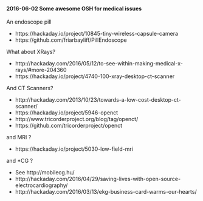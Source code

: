 <h4>2016-06-02 Some awesome OSH for medical issues</h4>
<p>An endoscope pill</p>
<ul>
<li>https://hackaday.io/project/10845-tiny-wireless-capsule-camera</li>
<li>https://github.com/friarbayliff/PillEndoscope</li>
</ul>
<p>What about XRays?</p>
<ul>
<li>http://hackaday.com/2016/05/12/to-see-within-making-medical-x-rays/#more-204360</li>
<li>https://hackaday.io/project/4740-100-xray-desktop-ct-scanner</li>
</ul>
<p>And CT Scanners?</p>
<ul>
<li>http://hackaday.com/2013/10/23/towards-a-low-cost-desktop-ct-scanner/</li>
<li>https://hackaday.io/project/5946-openct</li>
<li>http://www.tricorderproject.org/blog/tag/openct/</li>
<li>https://github.com/tricorderproject/openct</li>
</ul>
<p>and MRI ?</p>
<ul>
<li>https://hackaday.io/project/5030-low-field-mri</li>
</ul>
<p>and *CG ?</p>
<ul>
<li>See http://mobilecg.hu/</li>
<li>http://hackaday.com/2016/04/29/saving-lives-with-open-source-electrocardiography/</li>
<li>http://hackaday.com/2016/03/13/ekg-business-card-warms-our-hearts/</li>
</ul>
<h4>


